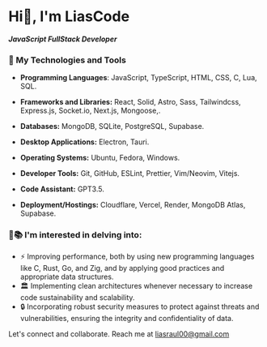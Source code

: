 # Hi👋, I'm LiasCode

***JavaScript FullStack Developer***

### 🚀 My Technologies and Tools

- **Programming Languages**: JavaScript, TypeScript, HTML, CSS, C, Lua, SQL.

- **Frameworks and Libraries:** React, Solid, Astro, Sass, Tailwindcss, Express.js, Socket.io, Next.js, Mongoose,.

- **Databases:** MongoDB, SQLite, PostgreSQL, Supabase.

- **Desktop Applications:** Electron, Tauri.

- **Operating Systems:** Ubuntu, Fedora, Windows.

- **Developer Tools:** Git, GitHub, ESLint, Prettier, Vim/Neovim, Vitejs.

- **Code Assistant:** GPT3.5.

- **Deployment/Hostings:** Cloudflare, Vercel, Render, MongoDB Atlas, Supabase.

### 🧠📚 I'm interested in delving into:
- ⚡ Improving performance, both by using new programming languages like C, Rust, Go, and Zig, and by applying good practices and appropriate data structures.
- 🏛️ Implementing clean architectures whenever necessary to increase code sustainability and scalability.
- 🔒 Incorporating robust security measures to protect against threats and vulnerabilities, ensuring the integrity and confidentiality of data.

Let's connect and collaborate. Reach me at [liasraul00@gmail.com](mailto:liasraul00@gmail)
